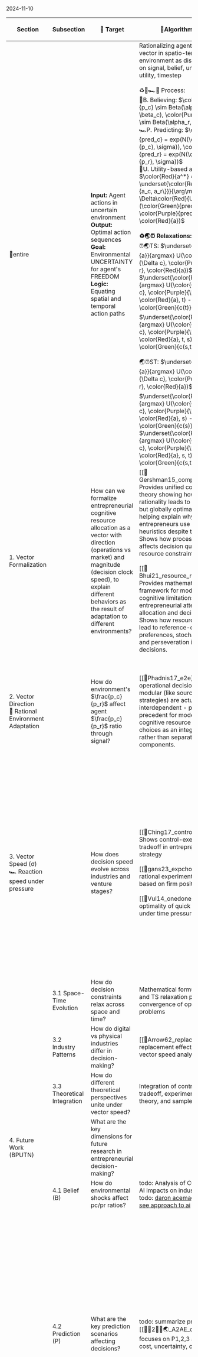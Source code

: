 2024-11-10

| Section                                                   | Subsection                  | 🎯 Target                                                                                                                                                                                                                                        | 🧱Algorithm Brick                                                                                                                                                                                                                                                                                                                                                                                                                                                                                                                                                                                                                                                                                                                                                                                                                                                                                                                                                                                                                                                                                                                                                                                                                                                                                                                                                                                                                                                                                                  | 🔑Key in 🗣️language, 🎞️plots, 🗄️table                                                                                                                                                                                                                                                                                                                                                                                                                                                                                                                                                                                                                                 |
| --------------------------------------------------------- | --------------------------- | ------------------------------------------------------------------------------------------------------------------------------------------------------------------------------------------------------------------------------------------------ | ------------------------------------------------------------------------------------------------------------------------------------------------------------------------------------------------------------------------------------------------------------------------------------------------------------------------------------------------------------------------------------------------------------------------------------------------------------------------------------------------------------------------------------------------------------------------------------------------------------------------------------------------------------------------------------------------------------------------------------------------------------------------------------------------------------------------------------------------------------------------------------------------------------------------------------------------------------------------------------------------------------------------------------------------------------------------------------------------------------------------------------------------------------------------------------------------------------------------------------------------------------------------------------------------------------------------------------------------------------------------------------------------------------------------------------------------------------------------------------------------------------------ | ------------------------------------------------------------------------------------------------------------------------------------------------------------------------------------------------------------------------------------------------------------------------------------------------------------------------------------------------------------------------------------------------------------------------------------------------------------------------------------------------------------------------------------------------------------------------------------------------------------------------------------------------------------------------ |
| 📝entire                                                  |                             | **Input:** Agent actions in uncertain environment<br>**Output:** Optimal action sequences<br>**Goal:** Environmental UNCERTAINTY for agent's FREEDOM<br>**Logic:** Equating spatial and temporal action paths                                    | Rationalizing agent's movement vector in spatio-temporal environment as discrete choices on signal, belief, uncertainty, utility, timestep<br><br>♻️🧠🏎️📍 Process:<br>🧠B. Believing: $\color{Green}{p_c} \sim Beta(\alpha_c, \beta_c), \color{Purple}{p_r} \sim Beta(\alpha_r, \beta_r)$<br>🏎️P. Predicting: $\color{Green}{pred_c} = exp(N(\color{Green}{p_c}, \sigma)), \color{Purple}{pred_r} = exp(N(\color{Purple}{p_r}, \sigma))$<br>📍U. Utility-based action: $\color{Red}{a^*} = \underset{\color{Red}{a \in \{a_c, a_r\}}}{\arg\max} \: \Delta\color{Red}{U}(\color{Green}{pred_c}, \color{Purple}{pred_r}, \color{Red}{a})$<br><br>**♻️🌏⏰ Relaxations:**<br>⏰🌏TS: $\underset{\color{Red}{a}}{argmax} U(\color{Green}{\Delta c}, \color{Purple}{\Delta r}, \color{Red}{a})$ -⏰-> $\underset{\color{Red}{a},t}{argmax} U(\color{Green}{\Delta c}, \color{Purple}{\Delta r}, \color{Red}{a}, t) - \color{Green}{c(t)} t$ -🌏-> $\underset{\color{Red}{a},t,s}{argmax} U(\color{Green}{\Delta c}, \color{Purple}{\Delta r}, \color{Red}{a}, t, s) - \color{Green}{c(s,t)} t$<br><br>🌏⏰ST: $\underset{\color{Red}{a}}{argmax} U(\color{Green}{\Delta c}, \color{Purple}{\Delta r}, \color{Red}{a})$ -🌏-> $\underset{\color{Red}{a},s}{argmax} U(\color{Green}{\Delta c}, \color{Purple}{\Delta r}, \color{Red}{a}, s) - \color{Green}{c(s)} t$ -⏰-> $\underset{\color{Red}{a},s,t}{argmax} U(\color{Green}{\Delta c}, \color{Purple}{\Delta r}, \color{Red}{a}, s, t) - \color{Green}{c(s,t)} t$<br> |                                                                                                                                                                                                                                                                                                                                                                                                                                                                                                                                                                                                                                                                          |
| 1. Vector Formalization                                   |                             | How can we formalize entrepreneurial cognitive resource allocation as a vector with direction (operations vs market) and magnitude (decision clock speed), to explain different behaviors as the result of adaptation to different environments? | [[📜Gershman15_comp_rationality]]: Provides unified computational theory showing how bounded rationality leads to approximate but globally optimal decisions, helping explain why entrepreneurs use simplified heuristics despite their biases. Shows how processing speed affects decision quality under resource constraints.<br><br>[[📜Bhui21_resource_rational_dm]]: Provides mathematical framework for modeling how cognitive limitations shape entrepreneurial attention allocation and decision making. Shows how resource constraints lead to reference-dependent preferences, stochastic choices, and perseveration in repeated decisions.                                                                                                                                                                                                                                                                                                                                                                                                                                                                                                                                                                                                                                                                                                                                                                                                                                                              | 🗣️<br>Cognitive resource allocation as vector:<br>- Direction: operational vs market focus<br>- Magnitude: time step<br>- Approximate decisions can be globally optimal under constraints<br><br>[[🗄️vector_st]] <br>todo2: find some papers on how ceos spend their time                                                                                                                                                                                                                                                                                                                                                                                              |
| 2. Vector Direction<br>🧭 Rational Environment Adaptation |                             | How do environment's $\frac{p_c}{p_r}$ affect agent $\frac{p_c}{p_r}$ ratio through signal?                                                                                                                                                      | [[📜Phadnis17_e2e]] shows how operational decisions that seem modular (like sourcing vs. sales strategies) are actually interdependent - providing precedent for modeling cognitive resource allocation choices as an integrated system rather than separate components.                                                                                                                                                                                                                                                                                                                                                                                                                                                                                                                                                                                                                                                                                                                                                                                                                                                                                                                                                                                                                                                                                                                                                                                                                                           | 🗣️<br>Agent adapts to the chosen environment using signals generated with different ratio $\frac{p_c}{p_r}$. <br>- Product type (physical/digital)<br>- Supply chain position (tier3 vs tier1)<br><br> 🎞️ <br>act -> act/env<br>![[🎞️🧭.png\|300]]<br>                                                                                                                                                                                                                                                                                                                                                                                                                |
| 3. Vector Speed (σ)<br>🏎️ Reaction speed under pressure  |                             | How does decision speed evolve across industries and venture stages?                                                                                                                                                                             | [[📜Ching17_control_exe]] Shows control-execution tradeoff in entrepreneurial strategy<br><br>[[📜gans23_expchoice]] Models rational experiment choice based on firm position<br><br>[[📜Vul14_onedone]] Proves optimality of quick sampling under time pressure                                                                                                                                                                                                                                                                                                                                                                                                                                                                                                                                                                                                                                                                                                                                                                                                                                                                                                                                                                                                                                                                                                                                                                                                                                                   | 🗣️<br>Decision frameworks evolve through:<br>- Fixed timestep<br>- Industry-specific speeds<br>- Phase-specific speeds<br><br>Industry patterns:<br>Digital ("Doer" 🏃):<br>- Early optimal point (t≈1.1)<br>- Low-σ execution<br>- Steep delay costs<br><br>Physical ("Thinker" 🐢):<br>- Later optimal point (t≈4.9)<br>- High-σ control<br>- Gradual delay costs<br><br>🎞️<br>![[🎞️🏎️.png\|300]]Shows evolution of delay cost structure and decision framework complexity                                                                                                                                                                                         |
|                                                           | 3.1 Space-Time Evolution    | How do decision constraints relax across space and time?                                                                                                                                                                                         | Mathematical formulation of ST and TS relaxation paths showing convergence of optimization problems                                                                                                                                                                                                                                                                                                                                                                                                                                                                                                                                                                                                                                                                                                                                                                                                                                                                                                                                                                                                                                                                                                                                                                                                                                                                                                                                                                                                                |                                                                                                                                                                                                                                                                                                                                                                                                                                                                                                                                                                                                                                                                          |
|                                                           | 3.2 Industry Patterns       | How do digital vs physical industries differ in decision-making?                                                                                                                                                                                 | [[📜Arrow62_replacement_eff]]  replacement effect through vector speed analysis                                                                                                                                                                                                                                                                                                                                                                                                                                                                                                                                                                                                                                                                                                                                                                                                                                                                                                                                                                                                                                                                                                                                                                                                                                                                                                                                                                                                                                    | Table comparing timing strategy, value dynamics, delay cost, and value retention across industries                                                                                                                                                                                                                                                                                                                                                                                                                                                                                                                                                                       |
|                                                           | 3.3 Theoretical Integration | How do different theoretical perspectives unite under vector speed?                                                                                                                                                                              | Integration of control-execution tradeoff, experimental choice theory, and sample optimization                                                                                                                                                                                                                                                                                                                                                                                                                                                                                                                                                                                                                                                                                                                                                                                                                                                                                                                                                                                                                                                                                                                                                                                                                                                                                                                                                                                                                     |                                                                                                                                                                                                                                                                                                                                                                                                                                                                                                                                                                                                                                                                          |
| 4. Future Work (BPUTN)                                    |                             | What are the key dimensions for future research in entrepreneurial decision-making?                                                                                                                                                              |                                                                                                                                                                                                                                                                                                                                                                                                                                                                                                                                                                                                                                                                                                                                                                                                                                                                                                                                                                                                                                                                                                                                                                                                                                                                                                                                                                                                                                                                                                                    |                                                                                                                                                                                                                                                                                                                                                                                                                                                                                                                                                                                                                                                                          |
|                                                           | 4.1 Belief (B)              | How do environmental shocks affect pc/pr ratios?                                                                                                                                                                                                 | todo: Analysis of COVID-19 and AI impacts on industry dynamics<br>todo: [daron acemagolu wait and see approach to ai](https://time.com/charter/7023116/the-case-for-a-wait-and-see-approach-to-ai/)                                                                                                                                                                                                                                                                                                                                                                                                                                                                                                                                                                                                                                                                                                                                                                                                                                                                                                                                                                                                                                                                                                                                                                                                                                                                                                                |                                                                                                                                                                                                                                                                                                                                                                                                                                                                                                                                                                                                                                                                          |
|                                                           | 4.2 Prediction (P)          | What are the key prediction scenarios affecting decisions?                                                                                                                                                                                       | todo: summarize product2 from [[🧍‍♀️2🧍‍♀️🌏_A2AE_charlie-jb]] focuses on P1,2,3 around action cost, uncertainty, correlation                                                                                                                                                                                                                                                                                                                                                                                                                                                                                                                                                                                                                                                                                                                                                                                                                                                                                                                                                                                                                                                                                                                                                                                                                                                                                                                                                                                     | 🗣️<br>- Revenue uncertainty dominance<br>- Time-critical decisions<br>- Uncertainty correlation effects<br><br>🎞️<br>- 🟩💜P1: When $\sigma_r >> \sigma_c$ (revenue uncertainty dominates; (bullwhip effect - downstream has much higher variability e.g. in semiconductor industry where there are two reinforcement loops 1) increased gdp from increased productivity from cheaper t     ransistor cos2 ) new market))<br>- 🎲P2: large $\color{skyblue}{\sigma}$ i.e. in fast clockspeed, utility maximizing action is perishable <br>- 🧩P3: $\color{Orange}{\text{Corr(} \color{Green}{\sigma_c}, \color{Purple}{\sigma_r}\color{Orange}{\text{)}}}$ from 0 to 1 |
|                                                           | 4.3 Utility (U)             | How do market mechanisms affect utility?                                                                                                                                                                                                         | todo: summarize [[🗄️abde]]                                                                                                                                                                                                                                                                                                                                                                                                                                                                                                                                                                                                                                                                                                                                                                                                                                                                                                                                                                                                                                                                                                                                                                                                                                                                                                                                                                                                                                                                                        | 🗣️<br>U1:  utility is stationary but uncertain to agent (e.g. liner vs quadratic)<br>U2: utility in non-stationary<br><br>[[🗄️abde]]                                                                                                                                                                                                                                                                                                                                                                                                                                                                                                                                   |
|                                                           | 4.4 Timestep (T)            | How do monitoring and waiting costs affect decision frequency?                                                                                                                                                                                   | todo: Analysis of Q-system to P-system transitions e.g. increasing monitoring or action cost shifts Q-system to P-system (vs online store lowers monitoring shifts )                                                                                                                                                                                                                                                                                                                                                                                                                                                                                                                                                                                                                                                                                                                                                                                                                                                                                                                                                                                                                                                                                                                                                                                                                                                                                                                                               |                                                                                                                                                                                                                                                                                                                                                                                                                                                                                                                                                                                                                                                                          |
|                                                           | 4.5 Freedom of Choices      | What are the key choice dimensions for agents?                                                                                                                                                                                                   | Multidimensional optimization across all BPUT parameters                                                                                                                                                                                                                                                                                                                                                                                                                                                                                                                                                                                                                                                                                                                                                                                                                                                                                                                                                                                                                                                                                                                                                                                                                                                                                                                                                                                                                                                           | 🎞️<br>Five choice dimensions:<br>- Signal subscription<br>- Belief parameters<br>- $\color{skyblue}{\sigma}$ <br>- $\color{Red}{Utility \; function (\text{linear vs quadratic})}$<br>- $\color{Orange}{Timestep}$                                                                                                                                                                                                                                                                                                                                                                                                                                                      |
